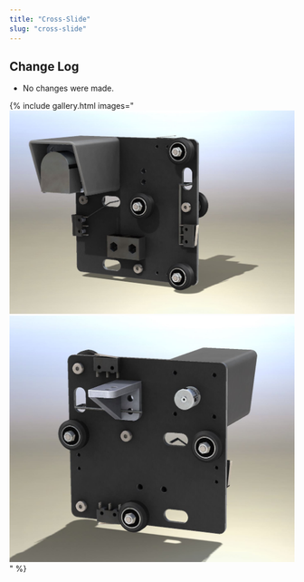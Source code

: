 ```yaml
---
title: "Cross-Slide"
slug: "cross-slide"
---
```


## Change Log
* No changes were made.

{% include gallery.html images="
![V5_Cross-Slide_1.jpg](_images/Slide_1.jpg)
![V5_Cross-Slide_Render_2.jpg](_images/Slide_Render_2.jpg)
" %}

